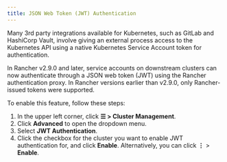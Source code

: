```yaml
---
title: JSON Web Token (JWT) Authentication
---
```

<!-- Edit Canonical Link -->
<head> 
  <link rel="canonical" href="https://ranchermanager.docs.rancher.com/how-to-guides/new-user-guides/authentication-permissions-and-global-configuration/jwt-authentication"/>
</head>

Many 3rd party integrations available for Kubernetes, such as GitLab and HashiCorp Vault, involve giving an external process access to the Kubernetes API using a native Kubernetes Service Account token for authentication.

In Rancher v2.9.0 and later, service accounts on downstream clusters can now authenticate through a JSON web token (JWT) using the Rancher authentication proxy. In Rancher versions earlier than  v2.9.0, only Rancher-issued tokens were supported.

To enable this feature, follow these steps:

1. In the upper left corner, click **☰ > Cluster Management**.
1. Click **Advanced** to open the dropdown menu.
1. Select **JWT Authentication**.
1. Click the checkbox for the cluster you want to enable JWT authentication for, and click **Enable**. Alternatively, you can click **⋮** > **Enable**.
